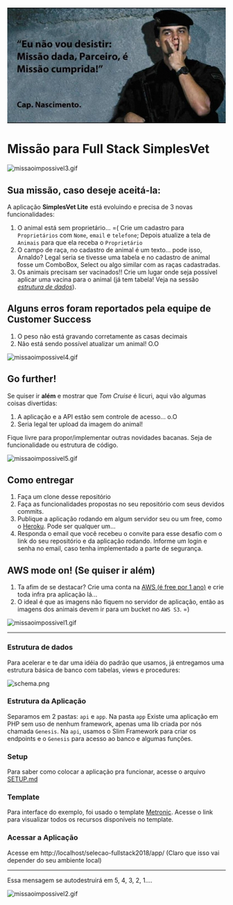 
![missaoimpossivel3.gif](img/fim.jpg)

# Missão para Full Stack SimplesVet

![missaoimpossivel3.gif](img/missaoimpossivel3.gif)

## Sua missão, caso deseje aceitá-la:
A aplicação **SimplesVet Lite** está evoluindo e precisa de 3 novas funcionalidades:

1. O animal está sem proprietário... =(  Crie um cadastro para `Proprietários`  com `Nome`, `email` e `telefone`; Depois atualize a tela de `Animais` para que ela receba o `Proprietário`
2. O campo de raça, no cadastro de animal é um texto... pode isso, Arnaldo? Legal seria se tivesse uma tabela e no cadastro de animal fosse um ComboBox, Select ou algo similar com as raças cadastradas.
3. Os animais precisam ser vacinados!! Crie um lugar onde seja possível aplicar uma vacina para o animal (já tem tabela! Veja na sessão [*estrutura de dados*](#estrutura)).

## Alguns erros foram reportados pela equipe de Customer Success
1. O peso não está gravando corretamente as casas decimais
2. Não está sendo possível atualizar um animal! O.O

![missaoimpossivel4.gif](img/missaoimpossivel4.gif)

## Go further!
Se quiser ir **além** e mostrar que *Tom Cruise* é licuri, aqui vão algumas coisas divertidas:

1. A aplicação e a API estão sem controle de acesso... o.O 
2. Seria legal ter upload da imagem do animal!

Fique livre para propor/implementar outras novidades bacanas. Seja de funcionalidade ou estrutura de código.

![missaoimpossivel5.gif](img/missaoimpossivel5.gif)

## Como entregar

1. Faça um clone desse repositório
2. Faça as funcionalidades propostas no seu repositório com seus devidos commits.
3. Publique a aplicação rodando em algum servidor seu ou um free, como o [Heroku](https://www.heroku.com/). Pode ser qualquer um...
4. Responda o email que você recebeu o convite para esse desafio com o link do seu repositório e da aplicação rodando. Informe um login e senha no email, caso tenha implementado a parte de segurança.

## AWS mode on! (Se quiser ir além)

1. Ta afim de se destacar? Crie uma conta na [AWS (é free por 1 ano)](https://aws.amazon.com/pt/free/) e crie toda infra pra aplicação lá...
2. O ideal é que as imagens não fiquem no servidor de aplicação, então as imagens dos animais devem ir para um bucket no `AWS S3`. =)

![missaoimpossivel1.gif](img/missaoimpossivel1.gif)


----
### <a name="estrutura"></a>Estrutura de dados
Para acelerar e te dar uma idéia do padrão que usamos, já entregamos uma estrutura básica de banco com tabelas, views e procedures:


![schema.png](db/schema.png)

### Estrutura da Aplicação
Separamos em 2 pastas: `api` e `app`. Na pasta `app` Existe uma aplicação em PHP sem uso de nenhum framework, apenas uma lib criada por nós chamada `Genesis`. Na `api`, usamos o Slim Framework para criar os endpoints e o `Genesis` para acesso ao banco e algumas funções.

### Setup
Para saber como colocar a aplicação pra funcionar, acesse o arquivo [SETUP.md](SETUP.md)

### Template
Para interface do exemplo, foi usado o template [Metronic](http://keenthemes.com/preview/metronic/theme/admin_3/). Acesse o link para visualizar todos os recursos disponíveis no template.

### Acessar a Aplicação
Acesse em http://localhost/selecao-fullstack2018/app/ (Claro que isso vai depender do seu ambiente local)

---

Essa mensagem se autodestruirá em 5, 4, 3, 2, 1....


![missaoimpossivel2.gif](img/missaoimpossivel2.gif)
